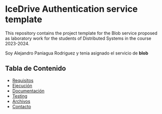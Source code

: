 # IceDrive Authentication service template

This repository contains the project template for the Blob service proposed as laboratory work for the students
of Distributed Systems in the course 2023-2024.

Soy Alejandro Paniagua Rodriguez y tenia asignado el servicio de **blob**

## Tabla de Contenido

- [Requisitos](#requisitos)
- [Ejecución](#ejecución)
- [Documentación](#documentación)
- [Testing](#testing)
- [Archivos](#archivos)
- [Contacto](#contacto)

